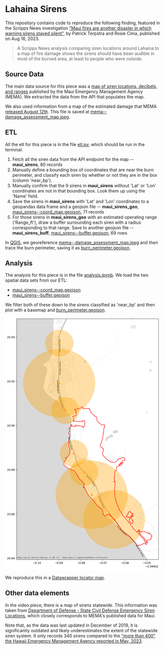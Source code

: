 # Lahaina Sirens

This repository contains code to reproduce the following finding, featured in the Scripps News investigation ["Maui fires are another disaster in which warning sirens stayed silent"](https://scrippsnews.com/stories/maui-fires-are-another-disaster-in-which-warning-sirens-stayed-silent/), by Patrick Terpstra and Rosie Cima, published on Aug 16, 2023.

> A Scripps News analysis comparing siren locations around Lahaina to a map of fire damage shows the sirens should have been audible in most of the burned area, at least to people who were outside.

## Source Data

The main data source for this piece was a [map of siren locations, decibels, and ranges](https://www.mauisirens.com/) published by the Maui Emergency Management Agency (MEMA). We extracted the data from the API that populates the map.  

We also used information from a map of the estimated damage that MEMA [released August 12th](https://www.mauicounty.gov/CivicAlerts.aspx?AID=12683). This file is saved at [mema--damage_assessment_map.jpeg](data/source/mema--damage_assessment_map.jpeg).

## ETL

All the etl for this piece is in the file [etl.py](etl.py), which should be run in the terminal. 

1. Fetch all the siren data from the API endpoint for the map -- **maui_sirens**, 80 records
2. Manually define a bounding box of coordinates that are near the burn perimeter, and classify each siren by whether or not they are in the box (column 'near_bp').
3. Manually confirm that the 9 sirens in **maui_sirens** without 'Lat' or 'Lon' coordinates are not in that bounding box. Look them up using the 'Name' field.
4. Save the sirens in **maui_sirens** with 'Lat' and 'Lon' coordinates to a geopandas data frame and a geojson file -- **maui_sirens_geo**, [maui_sirens--coord_map.geojson](data/processed/maui_sirens--coord_map.geojson), 71 records
5. For those sirens in **maui_sirens_geo** with an estimated operating range ('Range_ft'), draw a buffer surrounding each siren with a radius corresponding to that range. Save to another geojson file -- **maui_sirens_buff**, [maui_sirens--buffer.geojson](data/processed/maui_sirens--buffer.geojson), 69 rows

In [QGIS](https://qgis.org/en/site/), we georeference [mema--damage_assessment_map.jpeg](data/source/mema--damage_assessment_map.jpeg) and then trace the burn perimeter, saving it as [burn_perimeter.geojson](data/manual/burn_perimeter.geojson).

## Analysis

The analysis for this piece is in the file [analysis.ipynb](analysis.ipynb). We load the two spatial data sets from our ETL:
* [maui_sirens--coord_map.geojson](data/processed/maui_sirens--coord_map.geojson)
* [maui_sirens--buffer.geojson](data/processed/maui_sirens--buffer.geojson)

We filter both of these down to the sirens classified as 'near_bp' and then plot with a basemap and [burn_perimeter.geojson](data/manual/burn_perimeter.geojson).

![Map of findings](data/export/finding_map.png)

We reproduce this in a [Datawrapper locator map](https://www.datawrapper.de/_/qOoy8/).

## Other data elements
In the video piece, there is a map of sirens statewide. This information was taken from [Department of Defense - State Civil Defense Emergency Siren Locations](https://opendata.hawaii.gov/dataset/department-of-defense-state-civil-defense-emergency-siren-locations), which closely corresponds to MEMA's published data for Maui. 

Note that, as the data was last updated in December of 2019, it is significantly outdated and likely underestimates the extent of the statewide siren system. It only records 340 sirens compared to the ["more than 400" the Hawaii Emergency Management Agency reported in May, 2023](https://dod.hawaii.gov/hiema/news-release-whats-that-sound-hawaii-emergency-management-agency-to-test-four-new-or-updated-sirens-on-big-island-this-friday/).
